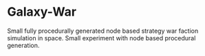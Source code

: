 # Galaxy-War
Small fully procedurally generated node based strategy war faction simulation in space. Small experiment with node based procedural generation.

